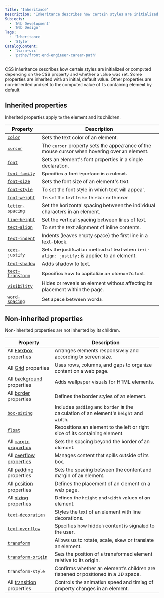 ```yaml
---
Title: 'Inheritance'
Description: 'Inheritance describes how certain styles are initialized or computed depending on the CSS property and whether a value was set.'
Subjects:
  - 'Web Development'
  - 'Web Design'
Tags:
  - 'Inheritance'
  - 'Style'
CatalogContent:
  - 'learn-css'
  - 'paths/front-end-engineer-career-path'
---
```


CSS inheritance describes how certain styles are initialized or computed depending on the CSS property and whether a value was set. Some properties are inherited with an initial, default value. Other properties are non-inherited and set to the computed value of its containing element by default.

## Inherited properties

Inherited properties apply to the element and its children.

| Property                                                                                    | Description                                                                                  |
| ------------------------------------------------------------------------------------------- | -------------------------------------------------------------------------------------------- |
| [`color`](https://www.codecademy.com/resources/docs/css/colors/color)                       | Sets the text color of an element.                                                           |
| [`cursor`](https://www.codecademy.com/resources/docs/css/cursor)                            | The `cursor` property sets the appearance of the mouse cursor when hovering over an element. |
| [`font`](https://www.codecademy.com/resources/docs/css/typography/font)                     | Sets an element's font properties in a single declaration.                                   |
| [`font-family`](https://www.codecademy.com/resources/docs/css/typography/font-family)       | Specifies a font typeface in a ruleset.                                                      |
| [`font-size`](https://www.codecademy.com/resources/docs/css/typography/font-size)           | Sets the font size of an element's text.                                                     |
| [`font-style`](https://www.codecademy.com/resources/docs/css/typography/font-style)         | To set the font style in which text will appear.                                             |
| [`font-weight`](https://www.codecademy.com/resources/docs/css/typography/font-weight)       | To set the text to be thicker or thinner.                                                    |
| [`letter-spacing`](https://www.codecademy.com/resources/docs/css/typography/letter-spacing) | Set the horizontal spacing between the individual characters in an element.                  |
| [`line-height`](https://www.codecademy.com/resources/docs/css/typography/line-height)       | Set the vertical spacing between lines of text.                                              |
| [`text-align`](https://www.codecademy.com/resources/docs/css/typography/text-align)         | To set the text alignment of inline contents.                                                |
| [`text-indent`](https://www.codecademy.com/resources/docs/css/typography/text-indent)       | Indents (leaves empty space) the first line in a text-block.                                 |
| [`text-justify`](https://www.codecademy.com/resources/docs/css/typography/text-justify)     | Sets the justifcation method of text when `text-align: justify;` is applied to an element.   |
| [`text-shadow`](https://www.codecademy.com/resources/docs/css/typography/text-shadow)       | Adds shadow to text.                                                                         |
| [`text-transform`](https://www.codecademy.com/resources/docs/css/typography/text-transform) | Specifies how to capitalize an element’s text.                                               |
| [`visibility`](https://www.codecademy.com/resources/docs/css/visibility)                    | Hides or reveals an element without affecting its placement within the page.                 |
| [`word-spacing`](https://www.codecademy.com/resources/docs/css/typography/word-spacing)     | Set space between words.                                                                     |

## Non-inherited properties

Non-inherited properties are not inherited by its children.

| Property                                                                                                 | Description                                                                              |
| -------------------------------------------------------------------------------------------------------- | ---------------------------------------------------------------------------------------- |
| All [Flexbox](https://www.codecademy.com/resources/docs/css/flexbox) properties                          | Arranges elements responsively and according to screen size.                             |
| All [Grid](https://www.codecademy.com/resources/docs/css/grids) properties                               | Uses rows, columns, and gaps to organize content on a web page.                          |
| All [background](https://www.codecademy.com/resources/docs/css/background) properties                    | Adds wallpaper visuals for HTML elements.                                                |
| All [border](https://www.codecademy.com/resources/docs/css/borders) properties                           | Defines the border styles of an element.                                                 |
| [`box-sizing`](https://www.codecademy.com/resources/docs/css/box-sizing)                                 | Includes `padding` and `border` in the calculation of an element's `height` and `width`. |
| [`float`](https://www.codecademy.com/resources/docs/css/floats)                                          | Repositions an element to the left or right side of its containing element.              |
| All [`margin` properties](https://www.codecademy.com/resources/docs/css/margins)                         | Sets the spacing beyond the border of an element.                                        |
| All [overflow properties](https://www.codecademy.com/resources/docs/css/overflow)                        | Manages content that spills outside of its box.                                          |
| All [padding](https://www.codecademy.com/resources/docs/css/padding) properties                          | Sets the spacing between the content and margin of an element.                           |
| All [position](https://www.codecademy.com/resources/docs/css/position) properties                        | Defines the placement of an element on a web page.                                       |
| All [sizing](https://www.codecademy.com/resources/docs/css/sizing) properties                            | Defines the `height` and `width` values of an element.                                   |
| [`text-decoration`](https://www.codecademy.com/resources/docs/css/typography/text-decoration)            | Styles the text of an element with line decorations.                                     |
| [`text-overflow`](https://www.codecademy.com/resources/docs/css/typography/text-overflow)                | Specifies how hidden content is signaled to the user.                                    |
| [`transform`](https://www.codecademy.com/resources/docs/css/transform-functions/transform)               | Allows us to rotate, scale, skew or translate an element.                                |
| [`transform-origin`](https://www.codecademy.com/resources/docs/css/transform-functions/transform-origin) | Sets the position of a transformed element relative to its origin.                       |
| [`transform-style`](https://www.codecademy.com/resources/docs/css/transform-functions/transform-style)   | Confirms whether an element's children are flattened or positioned in a 3D space.        |
| All [transition](https://www.codecademy.com/resources/docs/css/transition) properties                    | Controls the animation speed and timing of property changes in an element.               |
